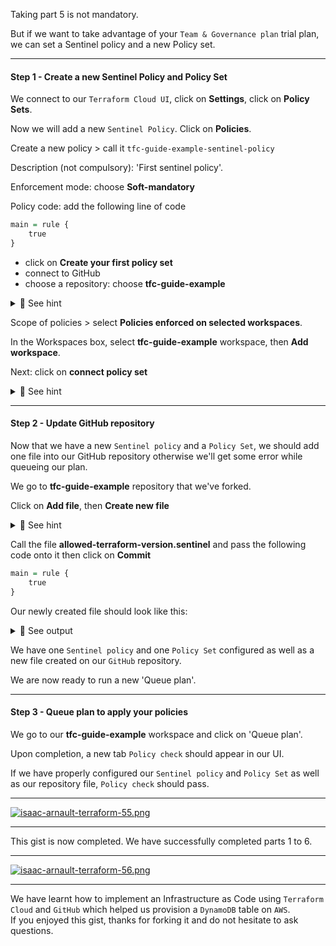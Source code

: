 Taking part 5 is not mandatory.<br>

But if we want to take advantage of your `Team & Governance plan` trial plan, we can set a Sentinel policy and a new Policy set.

<hr>

#### Step 1 - Create a new Sentinel Policy and Policy Set

We connect to our `Terraform Cloud UI`, click on <b>Settings</b>, click on <b>Policy Sets</b>.<br>

Now we will add a new `Sentinel Policy`. Click on <b>Policies</b>.<br>

Create a new policy > call it `tfc-guide-example-sentinel-policy`<br>

Description (not compulsory): 'First sentinel policy'.<br>

Enforcement mode: choose <b>Soft-mandatory</b><br>

Policy code: add the following line of code<br>

```r
main = rule {
	true
}
```
- click on <b>Create your first policy set</b>
- connect to GitHub
- choose a repository: choose <b>tfc-guide-example</b>

<details>
<summary>🔴 See hint</summary>
<p>
  
[![isaac-arnault-terraform-31.jpg](https://i.postimg.cc/T1jgdkTC/isaac-arnault-terraform-31.jpg)](https://postimg.cc/YL9h8zGW)

</p>
</details>

Scope of policies > select <b>Policies enforced on selected workspaces</b>.<br>

In the Workspaces box, select <b>tfc-guide-example</b> workspace, then <b>Add workspace</b>.

Next: click on <b>connect policy set</b><br>

<details>
<summary>🔴 See hint</summary>
<p>

[![isaac-arnault-terraform-50.png](https://i.postimg.cc/XYVrPMDH/isaac-arnault-terraform-50.png)](https://postimg.cc/vcN81Kyf)

</p>
</details>

<hr>

#### Step 2 - Update GitHub repository

Now that we have a new `Sentinel policy` and a `Policy Set`, we should add one file into our GitHub repository otherwise we'll get some error while queueing our plan.<br>

We go to <b>tfc-guide-example</b> repository that we've forked.<br>

Click on <b>Add file</b>, then <b>Create new file</b>

<details>
<summary>🔴 See hint</summary>
<p>

[![isaac-arnault-terraform-53.jpg](https://i.postimg.cc/PJ2grwT8/isaac-arnault-terraform-53.jpg)](https://postimg.cc/N22JdLyg)

</p>
</details>

Call the file <b>allowed-terraform-version.sentinel</b> and pass the following code onto it then click on <b>Commit</b><br>

```r
main = rule {
	true
}
```

Our newly created file should look like this:

<details>
<summary>🔵 See output</summary>
<p>
	
[![isaac-arnault-terraform-57.png](https://i.postimg.cc/tg6j4CrC/isaac-arnault-terraform-57.png)](https://postimg.cc/mcTqdRf0)

</p>
</details>

We have one `Sentinel policy` and one `Policy Set` configured as well as a new file created on our `GitHub` repository.<br>

We are now ready to run a new 'Queue plan'.

<hr>

#### Step 3 - Queue plan to apply your policies

We go to our <b>tfc-guide-example</b> workspace and click on 'Queue plan'.<br>

Upon completion, a new tab `Policy check` should appear in our UI.<br>

If we have properly configured our `Sentinel policy` and `Policy Set` as well as our repository file, `Policy check` should pass.

<hr>

[![isaac-arnault-terraform-55.png](https://i.postimg.cc/qqMFYvyB/isaac-arnault-terraform-55.png)](https://postimg.cc/47qwHZWj)

<hr>

This gist is now completed. We have successfully completed parts 1 to 6.

<hr>

[![isaac-arnault-terraform-56.png](https://i.postimg.cc/ncr5GMn0/isaac-arnault-terraform-56.png)](https://postimg.cc/mtx8bLzH)

<hr>

We have learnt how to implement an Infrastructure as Code using `Terraform Cloud` and `GitHub` which helped us provision a `DynamoDB` table on `AWS`.<br>
If you enjoyed this gist, thanks for forking it and do not hesitate to ask questions.
